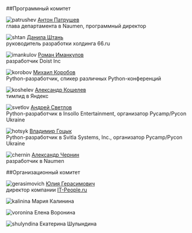 ##Программный комитет

![patrushev](http://dropbucket.ru/pyconru/аpatrushev) [Антон Патрушев](http://www.linkedin.com/in/apatrushev)  
глава департамента в Naumen, программный директор

![shtan](http://dropbucket.ru/pycon/shtan) [Данила Штань](http://ru.linkedin.com/pub/danila-shtan/38/57/842)  
руководитель разработки холдинга 66.ru

![imankulov](http://dropbucket.ru/pyconru/imankulov) [Роман Иманкулов](http://www.linkedin.com/pub/roman-imankulov/44/761/910)  
разработчик Doist Inc

![korobov](http://dropbucket.ru/pyconru/korobov) [Михаил Коробов](http://kmike.ru/)  
Python-разработчик, спикер различных Python-конференций 

![koshelev](http://dropbucket.ru/pyconru/koshelev) [Александр Кошелев](http://www.linkedin.com/in/daevaorn)  
тимлид в Яндекс

![svetlov](http://dropbucket.ru/pyconru/svetlov) [Андрей Светлов](http://www.linkedin.com/pub/andrew-svetlov/59/b1/586)  
Python-разработчик в Insollo Entertainment, организатор Pycamp/Pycon Ukraine

![hotsyk](http://dropbucket.ru/pyconru/hotsyk) [Владимир Гоцык](http://www.linkedin.com/in/hotsyk)  
Python-разработчик в Svitla Systems, Inc., организатор Pycamp/Pycon Ukraine

![chernin](http://dropbucket.ru/pyconru/chernin) [Александр Чернин](http://www.linkedin.com/pub/alex-chernin/0/b30/949)  
разработчик в Naumen

##Организационный комитет

![gerasimovich](http://dropbucket.ru/pycon/gerasimovich) [Юлия Герасимович](http://www.linkedin.com/pub/yulia-gerasimovich/50/623/266)  
директор компании [IT-People.ru](http://it-people.ru/)

![kalinina](http://dropbucket.ru/pycon/kalinina) Мария Калинина

![voronina](http://dropbucket.ru/pycon/voronina) Елена Воронина

![shulyndina](	http://dropbucket.ru/pycon/shulyndina) Екатерина Шулындина


